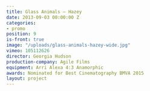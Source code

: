 ```yaml
---
title: Glass Animals — Hazey
date: 2013-09-03 00:00:00 Z
categories:
- promo
position: 9
is-front: true
image: "/uploads/glass-animals-hazey-wide.jpg"
vimeo: 105112626
director: Georgia Hudson
production-company: Agile Films
equipment: Arri Alexa 4:3 Anamorphic
awards: Nominated for Best Cinematography BMVA 2015
layout: project
---
```


